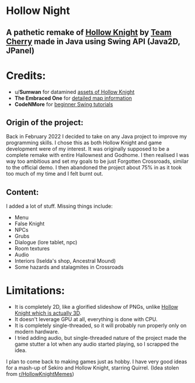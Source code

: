 # Hollow Night

## A pathetic remake of [Hollow Knight](https://www.hollowknight.com/) by [Team Cherry](https://www.teamcherry.com.au/) made in Java using Swing API (Java2D, JPanel)

# Credits:
* u/**Sumwan** for datamined [assets of Hollow Knight](https://www.reddit.com/r/HollowKnight/comments/cf83u1/all_hollow_knight_sprites_as_of_version_1432/?utm_source=share&utm_medium=web2x&context=3)
* **The Embraced One** for [detailed map information](https://www.hallownest.net/)
* **CodeNMore** for [beginner Swing tutorials](https://youtube.com/playlist?list=PLah6faXAgguMnTBs3JnEJY0shAc18XYQZ)

## Origin of the project:
Back in February 2022 I decided to take on any Java project to improve my programming skills. I chose this as both Hollow Knight and game development were of my interest.
It was originally supposed to be a complete remake with entire Hallownest and Godhome.
I then realised I was way too ambitious and set my goals to be just Forgotten Crossroads, similar to the official demo.
I then abandoned the project about 75% in as it took too much of my time and I felt burnt out.

## Content:
I added a lot of stuff. Missing things include:
* Menu
* False Knight
* NPCs
* Grubs
* Dialogue (lore tablet, npc)
* Room textures
* Audio
* Interiors (Iselda's shop, Ancestral Mound)
* Some hazards and stalagmites in Crossroads

# Limitations:
* It is completely 2D, like a glorified slideshow of PNGs, unlike [Hollow Knight which is actually 3D](https://unity.com/madewith/hollow-knight).
* It doesn't leverage GPU at all, everything is done with CPU.
* It is completely single-threaded, so it will probably run properly only on modern hardware.
* I tried adding audio, but single-threaded nature of the project made the game stutter a lot when any audio started playing, so I scrapped the idea.

I plan to come back to making games just as hobby. I have very good ideas for a mash-up of Sekiro and Hollow Knight, starring Quirrel.
(Idea stolen from [r/HollowKnightMemes](https://www.reddit.com/r/HollowKnightMemes/comments/nw5nbx/what_we_realy_are_awaiting_for/?utm_source=share&utm_medium=web2x&context=3))